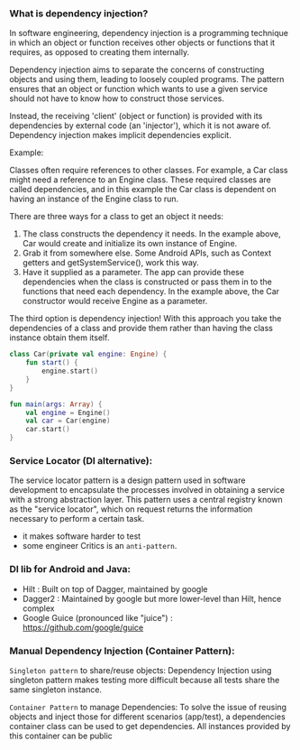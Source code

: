 ### What is dependency injection?
In software engineering, dependency injection is a programming technique in which an object or function receives other objects or functions that it requires, as opposed to creating them internally. 

Dependency injection aims to separate the concerns of constructing objects and using them, leading to loosely coupled programs. The pattern ensures that an object or function which wants to use a given service should not have to know how to construct those services. 

Instead, the receiving 'client' (object or function) is provided with its dependencies by external code (an 'injector'), which it is not aware of. Dependency injection makes implicit dependencies explicit.

Example:

Classes often require references to other classes. For example, a Car class might need a reference to an Engine class. These required classes are called dependencies, and in this example the Car class is dependent on having an instance of the Engine class to run.

There are three ways for a class to get an object it needs:

   1. The class constructs the dependency it needs. In the example above, Car would create and initialize its own instance of Engine.
   2. Grab it from somewhere else. Some Android APIs, such as Context getters and getSystemService(), work this way.
   3. Have it supplied as a parameter. The app can provide these dependencies when the class is constructed or pass them in to the functions that need each dependency. In the example above, the Car constructor would receive Engine as a parameter.

The third option is dependency injection! With this approach you take the dependencies of a class and provide them rather than having the class instance obtain them itself.

```kotlin
class Car(private val engine: Engine) {
    fun start() {
        engine.start()
    }
}

fun main(args: Array) {
    val engine = Engine()
    val car = Car(engine)
    car.start()
}
```
### Service Locator (DI alternative):
The service locator pattern is a design pattern used in software development to encapsulate the processes involved in obtaining a service with a strong abstraction layer. This pattern uses a central registry known as the "service locator", which on request returns the information necessary to perform a certain task.

* it makes software harder to test
* some engineer Critics is an `anti-pattern`.

### DI lib for Android and Java:
- Hilt : Built on top of Dagger, maintained by google
- Dagger2 : Maintained by google but more lower-level than Hilt, hence complex
- Google Guice (pronounced like "juice") : https://github.com/google/guice
### Manual Dependency Injection (Container Pattern):
`Singleton pattern` to share/reuse objects: Dependency Injection using singleton pattern makes testing more difficult because all tests share the same singleton instance.

`Container Pattern` to manage Dependencies: To solve the issue of reusing objects and inject those for different scenarios (app/test), a dependencies container class can be used to get dependencies. All instances provided by this container can be public